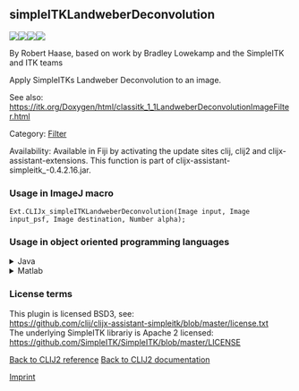 ## simpleITKLandweberDeconvolution
<img src="images/mini_empty_logo.png"/><img src="images/mini_empty_logo.png"/><img src="images/mini_clijx_logo.png"/><img src="images/mini_empty_logo.png"/>

By Robert Haase, based on work by Bradley Lowekamp and the SimpleITK and ITK teams

Apply SimpleITKs Landweber Deconvolution to an image.

See also: https://itk.org/Doxygen/html/classitk_1_1LandweberDeconvolutionImageFilter.html

Category: [Filter](https://clij.github.io/clij2-docs/reference__filter)

Availability: Available in Fiji by activating the update sites clij, clij2 and clijx-assistant-extensions.
This function is part of clijx-assistant-simpleitk_-0.4.2.16.jar.

### Usage in ImageJ macro
```
Ext.CLIJx_simpleITKLandweberDeconvolution(Image input, Image input_psf, Image destination, Number alpha);
```


### Usage in object oriented programming languages



<details>

<summary>
Java
</summary>
<pre class="highlight">// init CLIJ and GPU
import net.haesleinhuepf.clijx.CLIJx;
import net.haesleinhuepf.clij.clearcl.ClearCLBuffer;
CLIJx clijx = CLIJx.getInstance();

// get input parameters
ClearCLBuffer input = clijx.push(inputImagePlus);
ClearCLBuffer input_psf = clijx.push(input_psfImagePlus);
destination = clijx.create(input);
float alpha = 1.0;
</pre>

<pre class="highlight">
// Execute operation on GPU
clijx.simpleITKLandweberDeconvolution(input, input_psf, destination, alpha);
</pre>

<pre class="highlight">
// show result
destinationImagePlus = clijx.pull(destination);
destinationImagePlus.show();

// cleanup memory on GPU
clijx.release(input);
clijx.release(input_psf);
clijx.release(destination);
</pre>

</details>



<details>

<summary>
Matlab
</summary>
<pre class="highlight">% init CLIJ and GPU
clijx = init_clatlabx();

% get input parameters
input = clijx.pushMat(input_matrix);
input_psf = clijx.pushMat(input_psf_matrix);
destination = clijx.create(input);
alpha = 1.0;
</pre>

<pre class="highlight">
% Execute operation on GPU
clijx.simpleITKLandweberDeconvolution(input, input_psf, destination, alpha);
</pre>

<pre class="highlight">
% show result
destination = clijx.pullMat(destination)

% cleanup memory on GPU
clijx.release(input);
clijx.release(input_psf);
clijx.release(destination);
</pre>

</details>





### License terms
This plugin is licensed BSD3, see:  
https://github.com/clij/clijx-assistant-simpleitk/blob/master/license.txt  
The underlying SimpleITK librariy is Apache 2 licensed:  
https://github.com/SimpleITK/SimpleITK/blob/master/LICENSE

[Back to CLIJ2 reference](https://clij.github.io/clij2-docs/reference)
[Back to CLIJ2 documentation](https://clij.github.io/clij2-docs)

[Imprint](https://clij.github.io/imprint)
